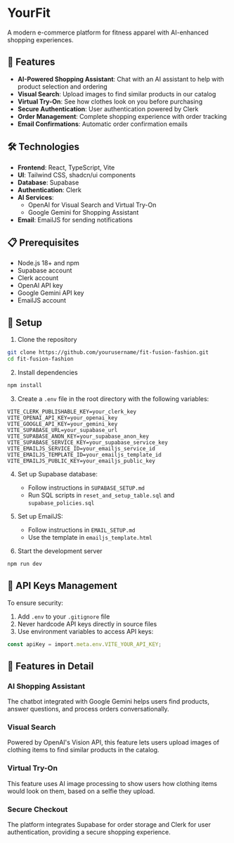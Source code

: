 # YourFit

A modern e-commerce platform for fitness apparel with AI-enhanced shopping experiences.

## 🚀 Features

- **AI-Powered Shopping Assistant**: Chat with an AI assistant to help with product selection and ordering
- **Visual Search**: Upload images to find similar products in our catalog
- **Virtual Try-On**: See how clothes look on you before purchasing
- **Secure Authentication**: User authentication powered by Clerk
- **Order Management**: Complete shopping experience with order tracking
- **Email Confirmations**: Automatic order confirmation emails

## 🛠️ Technologies

- **Frontend**: React, TypeScript, Vite
- **UI**: Tailwind CSS, shadcn/ui components
- **Database**: Supabase
- **Authentication**: Clerk
- **AI Services**:
  - OpenAI for Visual Search and Virtual Try-On
  - Google Gemini for Shopping Assistant
- **Email**: EmailJS for sending notifications

## 📋 Prerequisites

- Node.js 18+ and npm
- Supabase account
- Clerk account
- OpenAI API key
- Google Gemini API key
- EmailJS account

## 🔧 Setup

1. Clone the repository
```bash
git clone https://github.com/yourusername/fit-fusion-fashion.git
cd fit-fusion-fashion
```

2. Install dependencies
```bash
npm install
```

3. Create a `.env` file in the root directory with the following variables:
```
VITE_CLERK_PUBLISHABLE_KEY=your_clerk_key
VITE_OPENAI_API_KEY=your_openai_key
VITE_GOOGLE_API_KEY=your_gemini_key
VITE_SUPABASE_URL=your_supabase_url
VITE_SUPABASE_ANON_KEY=your_supabase_anon_key
VITE_SUPABASE_SERVICE_KEY=your_supabase_service_key
VITE_EMAILJS_SERVICE_ID=your_emailjs_service_id
VITE_EMAILJS_TEMPLATE_ID=your_emailjs_template_id
VITE_EMAILJS_PUBLIC_KEY=your_emailjs_public_key
```

4. Set up Supabase database:
   - Follow instructions in `SUPABASE_SETUP.md`
   - Run SQL scripts in `reset_and_setup_table.sql` and `supabase_policies.sql`

5. Set up EmailJS:
   - Follow instructions in `EMAIL_SETUP.md`
   - Use the template in `emailjs_template.html`

6. Start the development server
```bash
npm run dev
```

## 🔐 API Keys Management

To ensure security:

1. Add `.env` to your `.gitignore` file
2. Never hardcode API keys directly in source files
3. Use environment variables to access API keys:
```typescript
const apiKey = import.meta.env.VITE_YOUR_API_KEY;
```

## 📱 Features in Detail

### AI Shopping Assistant

The chatbot integrated with Google Gemini helps users find products, answer questions, and process orders conversationally.

### Visual Search

Powered by OpenAI's Vision API, this feature lets users upload images of clothing items to find similar products in the catalog.

### Virtual Try-On

This feature uses AI image processing to show users how clothing items would look on them, based on a selfie they upload.

### Secure Checkout

The platform integrates Supabase for order storage and Clerk for user authentication, providing a secure shopping experience.
